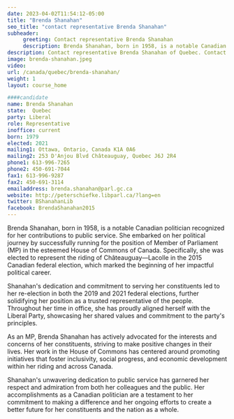 ```yaml
---
date: 2023-04-02T11:54:12-05:00
title: "Brenda Shanahan"
seo_title: "contact representative Brenda Shanahan"
subheader:
     greeting: Contact representative Brenda Shanahan
     description: Brenda Shanahan, born in 1958, is a notable Canadian politician recognized for her contributions to public service.
description: Contact representative Brenda Shanahan of Quebec. Contact information for Brenda Shanahan includes email address, phone number, and mailing address.
image: brenda-shanahan.jpeg
video:
url: /canada/quebec/brenda-shanahan/
weight: 1
layout: course_home

####candidate
name: Brenda Shanahan
state:	Quebec
party: Liberal
role: Representative
inoffice: current
born: 1979
elected: 2021
mailing1: Ottawa, Ontario, Canada K1A 0A6
mailing2: 253 D'Anjou Blvd Châteauguay, Quebec J6J 2R4
phone1: 613-996-7265
phone2: 450-691-7044
fax1: 613-996-9287
fax2: 450-691-3114
emailaddress: brenda.shanahan@parl.gc.ca
website: http://peterschiefke.libparl.ca/?lang=en
twitter: BShanahanLib
facebook: BrendaShanahan2015
---
```


Brenda Shanahan, born in 1958, is a notable Canadian politician recognized for her contributions to public service. She embarked on her political journey by successfully running for the position of Member of Parliament (MP) in the esteemed House of Commons of Canada. Specifically, she was elected to represent the riding of Châteauguay—Lacolle in the 2015 Canadian federal election, which marked the beginning of her impactful political career.

Shanahan's dedication and commitment to serving her constituents led to her re-election in both the 2019 and 2021 federal elections, further solidifying her position as a trusted representative of the people. Throughout her time in office, she has proudly aligned herself with the Liberal Party, showcasing her shared values and commitment to the party's principles.

As an MP, Brenda Shanahan has actively advocated for the interests and concerns of her constituents, striving to make positive changes in their lives. Her work in the House of Commons has centered around promoting initiatives that foster inclusivity, social progress, and economic development within her riding and across Canada.

Shanahan's unwavering dedication to public service has garnered her respect and admiration from both her colleagues and the public. Her accomplishments as a Canadian politician are a testament to her commitment to making a difference and her ongoing efforts to create a better future for her constituents and the nation as a whole.
